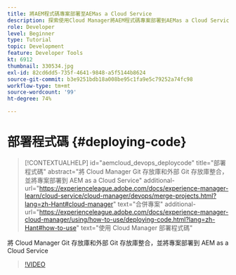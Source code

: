 ```yaml
---
title: 將AEM程式碼專案部署至AEMas a Cloud Service
description: 探索使用Cloud Manager將AEM程式碼專案部署到AEMas a Cloud Service。
role: Developer
level: Beginner
type: Tutorial
topic: Development
feature: Developer Tools
kt: 6912
thumbnail: 330534.jpg
exl-id: 82cd6dd5-735f-4641-9848-a5f5144b8624
source-git-commit: b3e9251bdb18a008be95c1fa9e5c79252a74fc98
workflow-type: tm+mt
source-wordcount: '99'
ht-degree: 74%

---
```


# 部署程式碼 {#deploying-code}

>[!CONTEXTUALHELP]
>id="aemcloud_devops_deploycode"
>title="部署程式碼"
>abstract="將 Cloud Manager Git 存放庫和外部 Git 存放庫整合，並將專案部署到 AEM as a Cloud Service"
>additional-url="https://experienceleague.adobe.com/docs/experience-manager-learn/cloud-service/cloud-manager/devops/merge-projects.html?lang=zh-Hant#cloud-manager" text="合併專案"
>additional-url="https://experienceleague.adobe.com/docs/experience-manager-cloud-manager/using/how-to-use/deploying-code.html?lang=zh-Hant#how-to-use" text="使用 Cloud Manager 部署程式碼"

將 Cloud Manager Git 存放庫和外部 Git 存放庫整合，並將專案部署到 AEM as a Cloud Service

>[!VIDEO](https://video.tv.adobe.com/v/330534?quality=12&learn=on)
